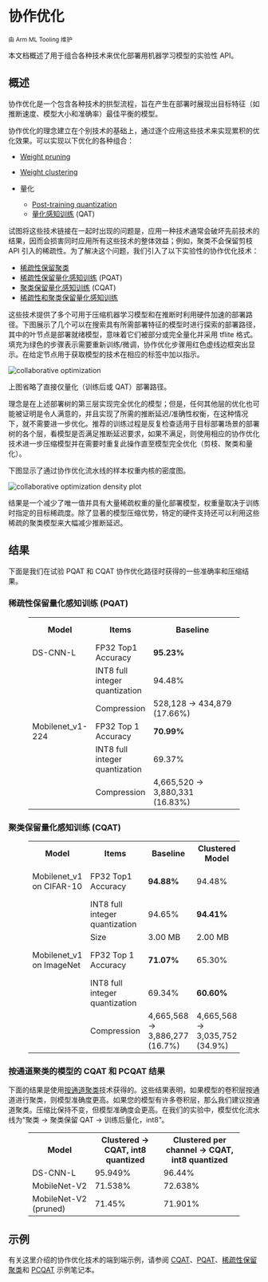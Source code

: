 # 协作优化

<sub>由 Arm ML Tooling 维护</sub>

本文档概述了用于组合各种技术来优化部署用机器学习模型的实验性 API。

## 概述

协作优化是一个包含各种技术的拱型流程，旨在产生在部署时展现出目标特征（如推断速度、模型大小和准确率）最佳平衡的模型。

协作优化的理念建立在个别技术的基础上，通过逐个应用这些技术来实现累积的优化效果。可以实现以下优化的各种组合：

- [Weight pruning](https://medium.com/tensorflow/tensorflow-model-optimization-toolkit-pruning-api-42cac9157a6a)

- [Weight clustering](https://blog.tensorflow.org/2020/08/tensorflow-model-optimization-toolkit-weight-clustering-api.html)

- 量化

    - [Post-training quantization](https://medium.com/tensorflow/tensorflow-model-optimization-toolkit-post-training-integer-quantization-b4964a1ea9ba)
    - [量化感知训练](https://blog.tensorflow.org/2020/04/quantization-aware-training-with-tensorflow-model-optimization-toolkit.html) (QAT)

试图将这些技术链接在一起时出现的问题是，应用一种技术通常会破坏先前技术的结果，因而会损害同时应用所有这些技术的整体效益；例如，聚类不会保留剪枝 API 引入的稀疏性。为了解决这个问题，我们引入了以下实验性的协作优化技术：

- [稀疏性保留聚类](https://www.tensorflow.org/model_optimization/guide/combine/sparse_clustering_example)
- [稀疏性保留量化感知训练](https://www.tensorflow.org/model_optimization/guide/combine/pqat_example) (PQAT)
- [聚类保留量化感知训练](https://www.tensorflow.org/model_optimization/guide/combine/cqat_example) (CQAT)
- [稀疏性和聚类保留量化感知训练](https://www.tensorflow.org/model_optimization/guide/combine/pcqat_example)

这些技术提供了多个可用于压缩机器学习模型和在推断时利用硬件加速的部署路径。下图展示了几个可以在搜索具有所需部署特征的模型时进行探索的部署路径，其中的叶节点是部署就绪模型，意味着它们被部分或完全量化并采用 tflite 格式。填充为绿色的步骤表示需要重新训练/微调，协作优化步骤用红色虚线边框突出显示。在给定节点用于获取模型的技术在相应的标签中加以指示。

![collaborative optimization](images/collaborative_optimization.png "collaborative optimization")

上图省略了直接仅量化（训练后或 QAT）部署路径。

理念是在上述部署树的第三层实现完全优化的模型；但是，任何其他层的优化也可能被证明是令人满意的，并且实现了所需的推断延迟/准确性权衡，在这种情况下，就不需要进一步优化。推荐的训练过程是反复检查适用于目标部署场景的部署树的各个层，看模型是否满足推断延迟要求，如果不满足，则使用相应的协作优化技术进一步压缩模型并在需要时重复此操作直至模型完全优化（剪枝、聚类和量化）。

下图显示了通过协作优化流水线的样本权重内核的密度图。

![collaborative optimization density plot](images/collaborative_optimization_dist.png "collaborative optimization density plot")

结果是一个减少了唯一值并具有大量稀疏权重的量化部署模型，权重量取决于训练时指定的目标稀疏度。除了显著的模型压缩优势，特定的硬件支持还可以利用这些稀疏的聚类模型来大幅减少推断延迟。

## 结果

下面是我们在试验 PQAT 和 CQAT 协作优化路径时获得的一些准确率和压缩结果。

### 稀疏性保留量化感知训练 (PQAT)

<figure>
<table class="tableizer-table">
<tr class="tableizer-firstrow"><th>Model</th><th>Items</th><th>Baseline</th><th>Pruned Model (50% sparsity)</th><th>QAT Model</th><th>PQAT Model</th></tr>
 <tr><td>DS-CNN-L</td><td>FP32 Top1 Accuracy</td><td><b>95.23%</b></td><td>94.80%</td><td>(Fake INT8) 94.721%</td><td>(Fake INT8) 94.128%</td></tr>
 <tr><td> </td><td>INT8 full integer quantization</td><td>94.48%</td><td><b>93.80%</b></td><td>94.72%</td><td><b>94.13%</b></td></tr>
 <tr><td> </td><td>Compression</td><td>528,128 → 434,879 (17.66%)</td><td>528,128 → 334,154 (36.73%)</td><td>512,224 → 403,261 (21.27%)</td><td>512,032 → 303,997 (40.63%)</td></tr>
 <tr><td>Mobilenet_v1-224</td><td>FP32 Top 1 Accuracy</td><td><b>70.99%</b></td><td>70.11%</td><td>(Fake INT8) 70.67%</td><td>(Fake INT8) 70.29%</td></tr>
 <tr><td> </td><td>INT8 full integer quantization</td><td>69.37%</td><td><b>67.82%</b></td><td>70.67%</td><td><b>70.29%</b></td></tr>
 <tr><td> </td><td>Compression</td><td>4,665,520 → 3,880,331 (16.83%)</td><td>4,665,520 → 2,939,734 (37.00%)</td><td>4,569,416 → 3,808,781 (16.65%)</td><td>4,569,416 → 2,869,600 (37.20%)</td></tr>
</table>
</figure>

### 聚类保留量化感知训练 (CQAT)

<figure>
<table class="tableizer-table">
<tr class="tableizer-firstrow"><th>Model</th><th>Items</th><th>Baseline</th><th>Clustered Model</th><th>QAT Model</th><th>CQAT Model</th></tr>
 <tr><td>Mobilenet_v1 on CIFAR-10</td><td>FP32 Top1 Accuracy</td><td><b>94.88%</b></td><td>94.48%</td><td>(Fake INT8) 94.80%</td><td>(Fake INT8) 94.60%</td></tr>
 <tr><td> </td><td>INT8 full integer quantization</td><td>94.65%</td><td><b>94.41%</b></td><td>94.77%</td><td><b>94.52%</b></td></tr>
 <tr><td> </td><td>Size</td><td>3.00 MB</td><td>2.00 MB</td><td>2.84 MB</td><td>1.94 MB</td></tr>
 <tr><td>Mobilenet_v1 on ImageNet</td><td>FP32 Top 1 Accuracy</td><td><b>71.07%</b></td><td>65.30%</td><td>(Fake INT8) 70.39%</td><td>(Fake INT8) 65.35%</td></tr>
 <tr><td> </td><td>INT8 full integer quantization</td><td>69.34%</td><td><b>60.60%</b></td><td>70.35%</td><td><b>65.42%</b></td></tr>
 <tr><td> </td><td>Compression</td><td>4,665,568 → 3,886,277 (16.7%)</td><td>4,665,568 → 3,035,752 (34.9%)</td><td>4,569,416 → 3,804,871 (16.7%)</td><td>4,569,472 → 2,912,655 (36.25%)</td></tr>
</table>
</figure>

### 按通道聚类的模型的 CQAT 和 PCQAT 结果

下面的结果是使用[按通道聚类](https://www.tensorflow.org/model_optimization/guide/clustering)技术获得的。这些结果表明，如果模型的卷积层按通道进行聚类，则模型准确度更高。如果您的模型有许多卷积层，那么我们建议按通道聚类。压缩比保持不变，但模型准确度会更高。在我们的实验中，模型优化流水线为“聚类 -&gt; 聚类保留 QAT -&gt; 训练后量化，int8”。

<figure>
<table  class="tableizer-table">
<tr class="tableizer-firstrow"><th>Model</th><th>Clustered -> CQAT, int8 quantized</th><th>Clustered per channel -> CQAT, int8 quantized</th>
 <tr><td>DS-CNN-L</td><td>95.949%</td><td> 96.44%</td></tr>
 <tr><td>MobileNet-V2</td><td>71.538%</td><td>72.638%</td></tr>
 <tr><td>MobileNet-V2 (pruned)</td><td>71.45%</td><td>71.901%</td></tr>
</table>
</figure>

## 示例

有关这里介绍的协作优化技术的端到端示例，请参阅 [CQAT](https://www.tensorflow.org/model_optimization/guide/combine/cqat_example)、[PQAT](https://www.tensorflow.org/model_optimization/guide/combine/pqat_example)、[稀疏性保留聚类](https://www.tensorflow.org/model_optimization/guide/combine/sparse_clustering_example)和 [PCQAT](https://www.tensorflow.org/model_optimization/guide/combine/pcqat_example) 示例笔记本。
